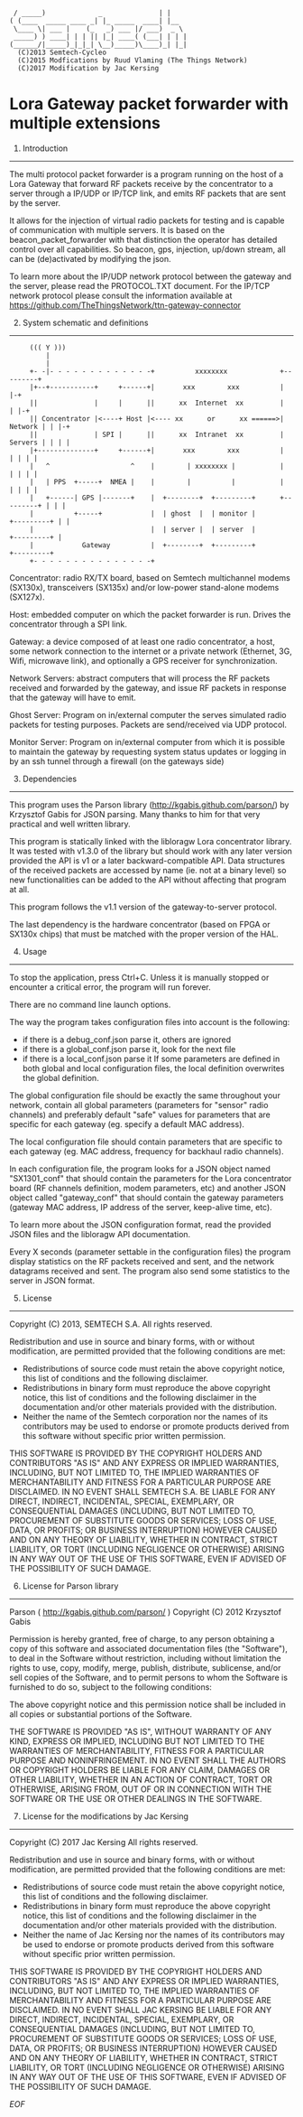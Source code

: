 	 / _____)             _              | |    
	( (____  _____ ____ _| |_ _____  ____| |__  
	 \____ \| ___ |    (_   _) ___ |/ ___)  _ \ 
	 _____) ) ____| | | || |_| ____( (___| | | |
	(______/|_____)_|_|_| \__)_____)\____)_| |_|
	  (C)2013 Semtech-Cycleo
	  (C)2015 Modfications by Ruud Vlaming (The Things Network)
	  (C)2017 Modification by Jac Kersing

Lora Gateway packet forwarder with multiple extensions
======================================================

1. Introduction
----------------

The multi protocol  packet forwarder is a program running on the host 
of a Lora Gateway that forward RF packets receive by the concentrator 
to a server through a IP/UDP or IP/TCP link, and emits RF packets that 
are sent by the server. 

It allows for the injection of virtual radio packets for testing and
is capable of communication with multiple servers. It is based on the
beacon_packet_forwarder with that distinction the operator has
detailed control over all capabilities. So beacon, gps, injection,
up/down stream, all can be (de)activated by modifying the json.

To learn more about the IP/UDP network protocol between the gateway and the server, 
please read the PROTOCOL.TXT document.
For the IP/TCP network protocol please consult the information available at
https://github.com/TheThingsNetwork/ttn-gateway-connector

2. System schematic and definitions
------------------------------------
                                      
         ((( Y ))) 
             |                                   
             |     
         +- -|- - - - - - - - - - - - -+          xxxxxxxx             +---------+
         |+--+-----------+     +------+|       xxx        xxx          |         |-+
         ||              |     |      ||      xx  Internet  xx         |         | |-+
         || Concentrator |<----+ Host |<---- xx      or      xx ======>| Network | | |-+
         ||              | SPI |      ||      xx  Intranet  xx         | Servers | | | |
         |+--------------+     +------+|       xxx        xxx          |         | | | |
         |   ^                    ^    |        | xxxxxxxx |           |         | | | |
         |   | PPS  +-----+  NMEA |    |        |          |           |         | | | |
         |   +------| GPS |-------+    |  +--------+  +---------+      +---------+ | | |
         |          +-----+            |  | ghost  |  | monitor |        +---------+ | |
         |                             |  | server |  | server  |          +---------+ |
         |            Gateway          |  +--------+  +---------+            +---------+
         +- - - - - - - - - - - - - - -+

Concentrator: radio RX/TX board, based on Semtech multichannel modems (SX130x), 
transceivers (SX135x) and/or low-power stand-alone modems (SX127x).

Host: embedded computer on which the packet forwarder is run. Drives the 
concentrator through a SPI link.

Gateway: a device composed of at least one radio concentrator, a host, some 
network connection to the internet or a private network (Ethernet, 3G, Wifi, 
microwave link), and optionally a GPS receiver for synchronization. 

Network Servers: abstract computers that will process the RF packets received and 
forwarded by the gateway, and issue RF packets in response that the gateway 
will have to emit.

Ghost Server: Program on in/external computer the serves simulated radio
packets for testing purposes. Packets are send/received via UDP protocol.

Monitor Server: Program on in/external computer from which it is possible
to maintain the gateway by requesting system status updates or logging in
by an ssh tunnel through a firewall (on the gateways side)


3. Dependencies
----------------

This program uses the Parson library (http://kgabis.github.com/parson/) by
Krzysztof Gabis for JSON parsing.
Many thanks to him for that very practical and well written library.

This program is statically linked with the libloragw Lora concentrator library.
It was tested with v1.3.0 of the library but should work with any later 
version provided the API is v1 or a later backward-compatible API.
Data structures of the received packets are accessed by name (ie. not at a
binary level) so new functionalities can be added to the API without affecting
that program at all.

This program follows the v1.1 version of the gateway-to-server protocol.

The last dependency is the hardware concentrator (based on FPGA or SX130x 
chips) that must be matched with the proper version of the HAL.

4. Usage
---------

To stop the application, press Ctrl+C.
Unless it is manually stopped or encounter a critical error, the program will 
run forever.

There are no command line launch options.

The way the program takes configuration files into account is the following:
 * if there is a debug_conf.json parse it, others are ignored
 * if there is a global_conf.json parse it, look for the next file
 * if there is a local_conf.json parse it
If some parameters are defined in both global and local configuration files, 
the local definition overwrites the global definition. 

The global configuration file should be exactly the same throughout your 
network, contain all global parameters (parameters for "sensor" radio 
channels) and preferably default "safe" values for parameters that are 
specific for each gateway (eg. specify a default MAC address).

The local configuration file should contain parameters that are specific to 
each gateway (eg. MAC address, frequency for backhaul radio channels).

In each configuration file, the program looks for a JSON object named 
"SX1301_conf" that should contain the parameters for the Lora concentrator 
board (RF channels definition, modem parameters, etc) and another JSON object 
called "gateway_conf" that should contain the gateway parameters (gateway MAC 
address, IP address of the server, keep-alive time, etc).

To learn more about the JSON configuration format, read the provided JSON 
files and the libloragw API documentation.

Every X seconds (parameter settable in the configuration files) the program 
display statistics on the RF packets received and sent, and the network 
datagrams received and sent.
The program also send some statistics to the server in JSON format.

5. License
-----------

Copyright (C) 2013, SEMTECH S.A.
All rights reserved.

Redistribution and use in source and binary forms, with or without
modification, are permitted provided that the following conditions are met:

* Redistributions of source code must retain the above copyright
  notice, this list of conditions and the following disclaimer.
* Redistributions in binary form must reproduce the above copyright
  notice, this list of conditions and the following disclaimer in the
  documentation and/or other materials provided with the distribution.
* Neither the name of the Semtech corporation nor the
  names of its contributors may be used to endorse or promote products
  derived from this software without specific prior written permission.

THIS SOFTWARE IS PROVIDED BY THE COPYRIGHT HOLDERS AND CONTRIBUTORS "AS IS" AND
ANY EXPRESS OR IMPLIED WARRANTIES, INCLUDING, BUT NOT LIMITED TO, THE IMPLIED
WARRANTIES OF MERCHANTABILITY AND FITNESS FOR A PARTICULAR PURPOSE ARE
DISCLAIMED. IN NO EVENT SHALL SEMTECH S.A. BE LIABLE FOR ANY
DIRECT, INDIRECT, INCIDENTAL, SPECIAL, EXEMPLARY, OR CONSEQUENTIAL DAMAGES
(INCLUDING, BUT NOT LIMITED TO, PROCUREMENT OF SUBSTITUTE GOODS OR SERVICES;
LOSS OF USE, DATA, OR PROFITS; OR BUSINESS INTERRUPTION) HOWEVER CAUSED AND
ON ANY THEORY OF LIABILITY, WHETHER IN CONTRACT, STRICT LIABILITY, OR TORT
(INCLUDING NEGLIGENCE OR OTHERWISE) ARISING IN ANY WAY OUT OF THE USE OF THIS
SOFTWARE, EVEN IF ADVISED OF THE POSSIBILITY OF SUCH DAMAGE.

6. License for Parson library
------------------------------

Parson ( http://kgabis.github.com/parson/ )
Copyright (C) 2012 Krzysztof Gabis

Permission is hereby granted, free of charge, to any person obtaining a copy
of this software and associated documentation files (the "Software"), to deal
in the Software without restriction, including without limitation the rights
to use, copy, modify, merge, publish, distribute, sublicense, and/or sell
copies of the Software, and to permit persons to whom the Software is
furnished to do so, subject to the following conditions:

The above copyright notice and this permission notice shall be included in
all copies or substantial portions of the Software.

THE SOFTWARE IS PROVIDED "AS IS", WITHOUT WARRANTY OF ANY KIND, EXPRESS OR
IMPLIED, INCLUDING BUT NOT LIMITED TO THE WARRANTIES OF MERCHANTABILITY,
FITNESS FOR A PARTICULAR PURPOSE AND NONINFRINGEMENT. IN NO EVENT SHALL THE
AUTHORS OR COPYRIGHT HOLDERS BE LIABLE FOR ANY CLAIM, DAMAGES OR OTHER
LIABILITY, WHETHER IN AN ACTION OF CONTRACT, TORT OR OTHERWISE, ARISING FROM,
OUT OF OR IN CONNECTION WITH THE SOFTWARE OR THE USE OR OTHER DEALINGS IN
THE SOFTWARE.

7. License for the modifications by Jac Kersing
-----------------------------------------------

Copyright (C) 2017 Jac Kersing
All rights reserved.

Redistribution and use in source and binary forms, with or without
modification, are permitted provided that the following conditions are met:

* Redistributions of source code must retain the above copyright
  notice, this list of conditions and the following disclaimer.
* Redistributions in binary form must reproduce the above copyright
  notice, this list of conditions and the following disclaimer in the
  documentation and/or other materials provided with the distribution.
* Neither the name of Jac Kersing nor the names of its contributors 
  may be used to endorse or promote products derived from this software 
  without specific prior written permission.

THIS SOFTWARE IS PROVIDED BY THE COPYRIGHT HOLDERS AND CONTRIBUTORS "AS IS" AND
ANY EXPRESS OR IMPLIED WARRANTIES, INCLUDING, BUT NOT LIMITED TO, THE IMPLIED
WARRANTIES OF MERCHANTABILITY AND FITNESS FOR A PARTICULAR PURPOSE ARE
DISCLAIMED. IN NO EVENT SHALL JAC KERSING BE LIABLE FOR ANY DIRECT, INDIRECT, 
INCIDENTAL, SPECIAL, EXEMPLARY, OR CONSEQUENTIAL DAMAGES (INCLUDING, BUT NOT 
LIMITED TO, PROCUREMENT OF SUBSTITUTE GOODS OR SERVICES; LOSS OF USE, DATA, 
OR PROFITS; OR BUSINESS INTERRUPTION) HOWEVER CAUSED AND ON ANY THEORY OF 
LIABILITY, WHETHER IN CONTRACT, STRICT LIABILITY, OR TORT (INCLUDING NEGLIGENCE
OR OTHERWISE) ARISING IN ANY WAY OUT OF THE USE OF THIS SOFTWARE, EVEN IF 
ADVISED OF THE POSSIBILITY OF SUCH DAMAGE.

*EOF*
